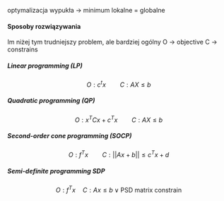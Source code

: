 optymalizacja wypukła -> minimum lokalne = globalne

#### Sposoby rozwiązywania
Im niżej tym trudniejszy problem, ale bardziej ogólny
O -> objective
C -> constrains
##### Linear programming (LP)
$$ O: c^tx \qquad C: AX \leq b $$
##### Quadratic programming (QP)
$$ O: x^TCx + c^Tx \qquad C: AX \leq b $$
##### Second-order cone programming (SOCP)
$$ O: f^Tx \qquad C:||Ax+b||\leq c^Tx+d $$
##### Semi-definite programming SDP
$$ O: f^Tx \quad C: Ax\leq b  \lor \text{PSD matrix constrain}$$